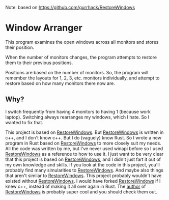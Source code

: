 Note: based on https://github.com/gurrhack/RestoreWindows

# Window Arranger

This program examines the open windows across all monitors and stores their position.

When the number of monitors changes, the program attempts to restore them to their previous positions.

Positions are based on the number of monitors. So, the program will remember the layouts for 1, 2, 3, etc. monitors individually, and attempt to restore based on how many monitors there now are.

## Why?

I switch frequently from having 4 monitors to having 1 (because work laptop). Switching always rearranges my windows, which I hate. So I wanted to fix that.

This project is based on [RestoreWindows](https://github.com/gurrhack/RestoreWindows). But [RestoreWindows](https://github.com/gurrhack/RestoreWindows) is written in c++, and I don't know c++. But I do (vaguely) know Rust. So I wrote a new program in Rust based on [RestoreWindows](https://github.com/gurrhack/RestoreWindows) to more closely suit my needs. All the code was written by me, but I've never used winapi before so I used [RestoreWindows](https://github.com/gurrhack/RestoreWindows) as a reference to how to use it. I just want to be very clear that this project is based on [RestoreWindows](https://github.com/gurrhack/RestoreWindows), and I didn't just fart it out of my own knowledge and skills. If you look at the code in this project, you'll probably find many simularities to [RestoreWindows](https://github.com/gurrhack/RestoreWindows). And maybe also things that aren't similar to [RestoreWindows](https://github.com/gurrhack/RestoreWindows). This project probably wouldn't have existed without [RestoreWindows](https://github.com/gurrhack/RestoreWindows). I would have forked [RestoreWindows](https://github.com/gurrhack/RestoreWindows) if I knew c++, instead of making it all over again in Rust. The [author](https://github.com/gurrhack) of [RestoreWindows](https://github.com/gurrhack/RestoreWindows) is probably super cool and you should check them out.